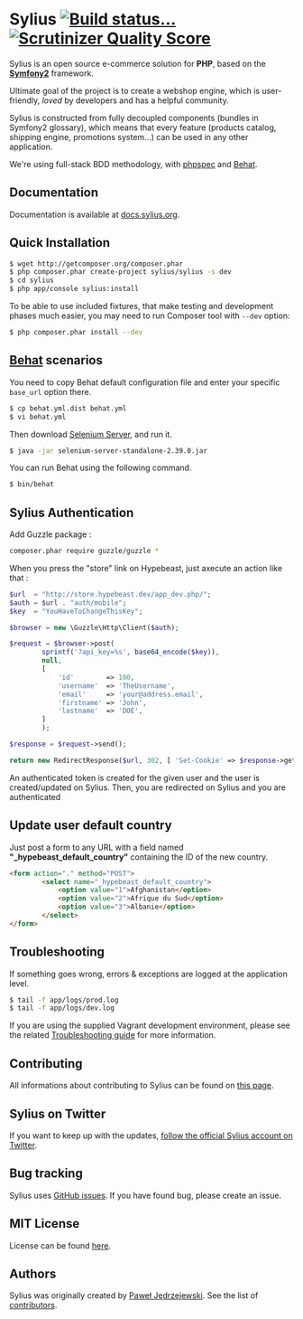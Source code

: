 Sylius [![Build status...](https://secure.travis-ci.org/Sylius/Sylius.png?branch=master)](http://travis-ci.org/Sylius/Sylius) [![Scrutinizer Quality Score](https://scrutinizer-ci.com/g/Sylius/Sylius/badges/quality-score.png?s=f6d89b8aad6e15cab61134e7c0544ee1313f7f31)](https://scrutinizer-ci.com/g/Sylius/Sylius/)
======

Sylius is an open source e-commerce solution for **PHP**, based on the [**Symfony2**](http://symfony.com) framework.

Ultimate goal of the project is to create a webshop engine, which is user-friendly, *loved* by developers and has a helpful community.

Sylius is constructed from fully decoupled components (bundles in Symfony2 glossary), which means that every feature (products catalog, shipping engine, promotions system...) can be used in any other application. 

We're using full-stack BDD methodology, with [phpspec](http://phpspec.net) and [Behat](http://behat.org).

Documentation
-------------

Documentation is available at [docs.sylius.org](http://docs.sylius.org).

Quick Installation
------------------

```bash
$ wget http://getcomposer.org/composer.phar
$ php composer.phar create-project sylius/sylius -s dev
$ cd sylius
$ php app/console sylius:install
```

To be able to use included fixtures, that make testing and development phases much easier, you may need
to run Composer tool with `--dev` option:

```bash
$ php composer.phar install --dev
```

[Behat](http://behat.org) scenarios
-----------------------------------

You need to copy Behat default configuration file and enter your specific ``base_url``
option there.

```bash
$ cp behat.yml.dist behat.yml
$ vi behat.yml
```

Then download [Selenium Server](http://seleniumhq.org/download/), and run it.

```bash
$ java -jar selenium-server-standalone-2.39.0.jar
```

You can run Behat using the following command.

```bash
$ bin/behat
```

Sylius Authentication
---------------------

Add Guzzle package : 

```bash
composer.phar require guzzle/guzzle *
```

When you press the "store" link on Hypebeast, just axecute an action like that :

```php
$url  = "http://store.hypebeast.dev/app_dev.php/";
$auth = $url . "auth/mobile";
$key  = "YouHaveToChangeThisKey";

$browser = new \Guzzle\Http\Client($auth);

$request = $browser->post(
        sprintf('?api_key=%s', base64_encode($key)),
        null,
        [
            'id'        => 100,
            'username'  => 'TheUsername',
            'email'     => 'your@address.email',
            'firstname' => 'John',
            'lastname'  => 'DOE',
        ]
        );

$response = $request->send();

return new RedirectResponse($url, 302, [ 'Set-Cookie' => $response->getSetCookie() ]);
```

An authenticated token is created for the given user and the user is created/updated on Sylius.
Then, you are redirected on Sylius and you are authenticated

Update user default country
---------------------------

Just post a form to any URL with a field named **"\_hypebeast\_default\_country"** containing the ID of the new country.
```html
<form action="." method="POST">
        <select name="_hypebeast_default_country">
        	<option value="1">Afghanistan</option>
        	<option value="2">Afrique du Sud</option>
        	<option value="3">Albanie</option>
        </select>
</form>
```

Troubleshooting
---------------

If something goes wrong, errors & exceptions are logged at the application level.

```bash
$ tail -f app/logs/prod.log
$ tail -f app/logs/dev.log
```

If you are using the supplied Vagrant development environment, please see the related [Troubleshooting guide](vagrant/README.md#Troubleshooting) for more information.

Contributing
------------

All informations about contributing to Sylius can be found on [this page](http://docs.sylius.org/en/latest/contributing/index.html).

Sylius on Twitter
-----------------

If you want to keep up with the updates, [follow the official Sylius account on Twitter](http://twitter.com/Sylius).

Bug tracking
------------

Sylius uses [GitHub issues](https://github.com/Sylius/Sylius/issues).
If you have found bug, please create an issue.

MIT License
-----------

License can be found [here](https://github.com/Sylius/Sylius/blob/master/LICENSE).

Authors
-------

Sylius was originally created by [Paweł Jędrzejewski](http://pjedrzejewski.com).
See the list of [contributors](https://github.com/Sylius/Sylius/contributors).
